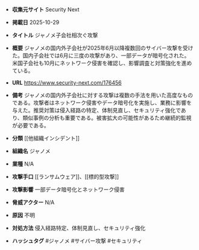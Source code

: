 - **収集元サイト**
Security Next

- **掲載日**
2025-10-29

- **タイトル**
ジャノメ子会社相次ぐ攻撃

- **概要**
ジャノメの国内外子会社が2025年6月以降複数回のサイバー攻撃を受けた。国内子会社では6月に三度の攻撃があり、一部データが暗号化された。米国子会社も10月にネットワーク侵害を確認し、影響調査と対策強化を進めている。

- **URL**
https://www.security-next.com/176456

- **備考**
ジャノメの国内外子会社に対する攻撃は複数の手法を用いた高度なものである。攻撃者はネットワーク侵害やデータ暗号化を実施し、業務に影響を与えた。推奨対策は侵入経路の特定、体制見直し、セキュリティ強化であり、類似事例の分析も重要である。被害拡大の可能性があるため継続的監視が必要である。

- **分類**
[[他組織インシデント]]

- **組織名**
ジャノメ

- **業種**
N/A

- **攻撃手口**
[[ランサムウェア]]、[[標的型攻撃]]

- **攻撃影響**
一部データ暗号化とネットワーク侵害

- **脅威アクター**
N/A

- **原因**
不明

- **対処方法**
侵入経路特定、体制見直し、セキュリティ強化

- **ハッシュタグ**
#ジャノメ #サイバー攻撃 #セキュリティ
